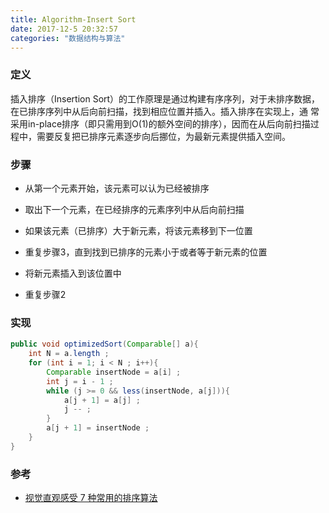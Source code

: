 ```yaml
---
title: Algorithm-Insert Sort
date: 2017-12-5 20:32:57
categories: "数据结构与算法"
---
```


### 定义

插入排序（Insertion Sort）的工作原理是通过构建有序序列，对于未排序数据，在已排序序列中从后向前扫描，找到相应位置并插入。插入排序在实现上，通
常采用in-place排序（即只需用到O(1)的额外空间的排序），因而在从后向前扫描过程中，需要反复把已排序元素逐步向后挪位，为最新元素提供插入空间。

<!--more-->

### 步骤

* 从第一个元素开始，该元素可以认为已经被排序

* 取出下一个元素，在已经排序的元素序列中从后向前扫描

* 如果该元素（已排序）大于新元素，将该元素移到下一位置

* 重复步骤3，直到找到已排序的元素小于或者等于新元素的位置

* 将新元素插入到该位置中

* 重复步骤2

### 实现

```java 
public void optimizedSort(Comparable[] a){
    int N = a.length ;
    for (int i = 1; i < N ; i++){
        Comparable insertNode = a[i] ;
        int j = i - 1 ;
        while (j >= 0 && less(insertNode, a[j])){
            a[j + 1] = a[j] ;
            j -- ;
        }
        a[j + 1] = insertNode ;
    }
}
```

### 参考

* [视觉直观感受 7 种常用的排序算法](http://blog.jobbole.com/11745/)
